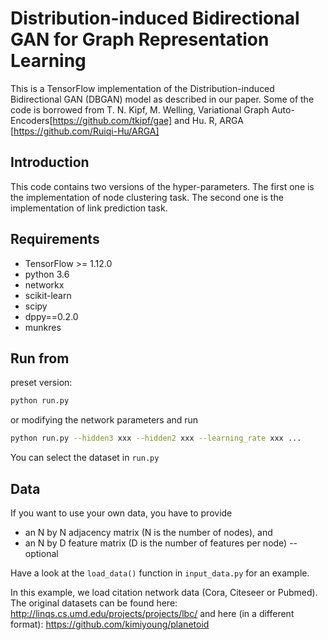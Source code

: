 # Distribution-induced Bidirectional GAN for Graph Representation Learning

This is a TensorFlow implementation of the Distribution-induced Bidirectional GAN (DBGAN) model as described in our paper.
Some of the code is borrowed from T. N. Kipf, M. Welling, Variational Graph Auto-Encoders[https://github.com/tkipf/gae] and Hu. R, ARGA [https://github.com/Ruiqi-Hu/ARGA]

## Introduction
This code contains two versions of the hyper-parameters. The first one is the implementation of node clustering task. The second one is the implementation of link prediction task.

## Requirements
* TensorFlow >= 1.12.0
* python 3.6
* networkx
* scikit-learn
* scipy
* dppy==0.2.0
* munkres

## Run from
preset version:
```bash
python run.py
```
or modifying the network parameters and run
```bash
python run.py --hidden3 xxx --hidden2 xxx --learning_rate xxx ...
```

You can select the dataset in ```run.py```

## Data

If you want to use your own data, you have to provide 
* an N by N adjacency matrix (N is the number of nodes), and
* an N by D feature matrix (D is the number of features per node) -- optional

Have a look at the `load_data()` function in `input_data.py` for an example.

In this example, we load citation network data (Cora, Citeseer or Pubmed). The original datasets can be found here: http://linqs.cs.umd.edu/projects/projects/lbc/ and here (in a different format): https://github.com/kimiyoung/planetoid
